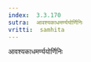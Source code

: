 ```yaml
---
index:  3.3.170
sutra:  आवश्यकाधमर्ण्ययोर्णिनिः
vritti:  samhita 
---
```


आवश्यकाधमर्ण्ययोर्णिनिः


